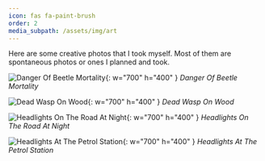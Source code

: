 ```yaml
---
icon: fas fa-paint-brush
order: 2
media_subpath: /assets/img/art
---
```


Here are some creative photos that I took myself. Most of them are spontaneous photos or ones I planned and took.

![Danger Of Beetle Mortality](bugclimatechange.jpg){: w="700" h="400" }
_Danger Of Beetle Mortality_

![Dead Wasp On Wood](waspcloseup.jpg){: w="700" h="400" }
_Dead Wasp On Wood_

![Headlights On The Road At Night](streetnightcars.jpg){: w="700" h="400" }
_Headlights On The Road At Night_

![Headlights At The Petrol Station](streetnightrefuel.jpg){: w="700" h="400" }
_Headlights At The Petrol Station_
